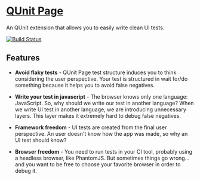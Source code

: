 # [QUnit Page](http://qunitpage.org)

An QUnit extension that allows you to easily write clean UI tests.

[![Build Status](https://snap-ci.com/murer/qunit-page/branch/master/build_image)](https://snap-ci.com/murer/qunit-page/branch/master)

## Features

- **Avoid flaky tests** - QUnit Page test structure induces you to think considering the user perspective.
Your test is structured in wait for/do something because it helps you to avoid false negatives.

- **Write your test in javascript** - The browser knows only one language: JavaScript. So, why should we write our test in another language? When we write UI test in another language, we are introducing unnecessary layers. This layer makes it extremely hard to debug false negatives.

- **Framework freedom** - UI tests are created from the final user perspective. An user doesn't know how the app was made, so why an UI test should know?

- **Browser freedom** - You need to run tests in your CI tool, probably using a headless browser, like PhantomJS. But sometimes things go wrong... and you want to be free to choose your favorite browser in order to debug it.
